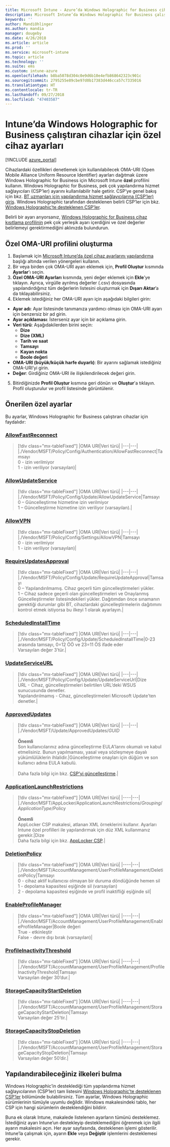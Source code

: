 ```yaml
---
title: Microsoft Intune - Azure’da Windows Holographic for Business cihazlar için özel ayarlar | Microsoft Docs
description: Microsoft Intune’da Windows Holographic for Business çalıştıran cihazlar için OMA-URI ayarlarını kullanmak üzere özel bir profil oluşturun. AllowFastReconnect, AllowVPN, AllowUpdateService, UpdateServiceURL, RequireUpdatesApproval, ApprovedUpdates ve ApplicationLaunchRestrictions ilke yapılandırma hizmet sağlayıcısı (CSP) ayarlarını ayarlayabilirsiniz.
keywords: ''
author: MandiOhlinger
ms.author: mandia
manager: dougeby
ms.date: 4/26/2018
ms.article: article
ms.prod: ''
ms.service: microsoft-intune
ms.topic: article
ms.technology: ''
ms.suite: ems
ms.custom: intune-azure
ms.openlocfilehash: b8ba5078d304c0e9d6b10e4efb868642323c901c
ms.sourcegitcommit: 2795255e89cbe97d0b17383d446cca57c7335016
ms.translationtype: HT
ms.contentlocale: tr-TR
ms.lasthandoff: 09/27/2018
ms.locfileid: "47403587"
---
```

# <a name="custom-device-settings-for-devices-running-windows-holographic-for-business-in-intune"></a>Intune’da Windows Holographic for Business çalıştıran cihazlar için özel cihaz ayarları

[!INCLUDE [azure_portal](./includes/azure_portal.md)]

 Cihazlardaki özellikleri denetlemek için kullanılabilecek OMA-URI (Open Mobile Alliance Uniform Resource Identifier) ayarları dağıtmak üzere Windows Holographic for Business için Microsoft Intune **özel** profilini kullanın. Windows Holographic for Business, pek çok yapılandırma hizmet sağlayıcıları (CSP’ler) ayarını kullanılabilir hale getirir. CSP’ye genel bakış için bkz. [BT uzmanları için yapılandırma hizmet sağlayıcılarına (CSP’ler) giriş](https://technet.microsoft.com/itpro/windows/manage/how-it-pros-can-use-configuration-service-providers). Windows Holographic tarafından desteklenen belirli CSP’ler için bkz. [Windows Holographic’te desteklenen CSP’ler](https://docs.microsoft.com/windows/client-management/mdm/configuration-service-provider-reference#hololens).

Belirli bir ayarı arıyorsanız, [Windows Holographic for Business cihaz kısıtlama profilinin](device-restrictions-windows-holographic.md) pek çok yerleşik ayarı içerdiğini ve özel değerler belirlemeyi gerektirmediğini aklınızda bulundurun.

## <a name="create-the-custom-oma-uri-profile"></a>Özel OMA-URI profilini oluşturma

1. Başlamak için [Microsoft Intune’da özel cihaz ayarlarını yapılandırma](custom-settings-configure.md) başlığı altında verilen yönergeleri kullanın.
2. Bir veya birden çok OMA-URI ayarı eklemek için, **Profil Oluştur** kısmında **Ayarlar**’ı seçin.
3. **Özel OMA-URI Ayarları** kısmında, yeni değer eklemek için **Ekle**’ye tıklayın. Ayrıca, virgülle ayrılmış değerler (.csv) dosyasında yapılandırdığınız tüm değerlerin listesini oluşturmak için **Dışarı Aktar**’a da tıklayabilirsiniz.
4. Eklemek istediğiniz her OMA-URI ayarı için aşağıdaki bilgileri girin:
  - **Ayar adı**: Ayar listesinde tanımanıza yardımcı olması için OMA-URI ayarı için benzersiz bir ad girin.
  - **Ayar açıklaması**: İsterseniz ayar için bir açıklama girin.
  - **Veri türü**: Aşağıdakilerden birini seçin:
    - **Dize**
    - **Dize (XML)**
    - **Tarih ve saat**
    - **Tamsayı**
    - **Kayan nokta**
    - **Boole değeri**
  - **OMA-URI (büyük/küçük harfe duyarlı)**: Bir ayarını sağlamak istediğiniz OMA-URI’yi girin.
  - **Değer**: Girdiğiniz OMA-URI ile ilişkilendirilecek değeri girin.
5. Bitirdiğinizde **Profil Oluştur** kısmına geri dönün ve **Oluştur**'a tıklayın. Profil oluşturulur ve profil listesinde görüntülenir.

## <a name="recommended-custom-settings"></a>Önerilen özel ayarlar

Bu ayarlar, Windows Holographic for Business çalıştıran cihazlar için faydalıdır:

### <a name="allowfastreconnecthttpsdocsmicrosoftcomwindowsclient-managementmdmpolicy-csp-authenticationauthentication-allowfastreconnect"></a>[AllowFastReconnect](https://docs.microsoft.com/windows/client-management/mdm/policy-csp-authentication#authentication-allowfastreconnect)

> [!div class="mx-tableFixed"]
> |OMA URI|Veri türü|
> |---|---|
> |./Vendor/MSFT/Policy/Config/Authentication/AllowFastReconnect|Tamsayı<br/>0 - izin verilmiyor<br/>1 - izin veriliyor (varsayılan)|

### <a name="allowupdateservicehttpsdocsmicrosoftcomwindowsclient-managementmdmpolicy-csp-updateupdate-allowupdateservice"></a>[AllowUpdateService](https://docs.microsoft.com/windows/client-management/mdm/policy-csp-update#update-allowupdateservice)

> [!div class="mx-tableFixed"]
> |OMA URI|Veri türü|
> |---|---|
> |./Vendor/MSFT/Policy/Config/Update/AllowUpdateService|Tamsayı<br/>0 – Güncelleştirme hizmetine izin verilmiyor <br/>1 – Güncelleştirme hizmetine izin veriliyor (varsayılan).|

### <a name="allowvpnhttpsdocsmicrosoftcomwindowsclient-managementmdmpolicy-csp-settingssettings-allowvpn"></a>[AllowVPN](https://docs.microsoft.com/windows/client-management/mdm/policy-csp-settings#settings-allowvpn)

> [!div class="mx-tableFixed"]
> |OMA URI|Veri türü|
> |---|---|
> |./Vendor/MSFT/Policy/Config/Settings/AllowVPN|Tamsayı<br/>0 - izin verilmiyor<br/>1 - izin veriliyor (varsayılan)|

### <a name="requireupdatesapprovalhttpsdocsmicrosoftcomwindowsclient-managementmdmpolicy-csp-updateupdate-requireupdateapproval"></a>[RequireUpdatesApproval](https://docs.microsoft.com/windows/client-management/mdm/policy-csp-update#update-requireupdateapproval)

> [!div class="mx-tableFixed"]
> |OMA URI|Veri türü|
> |---|---|
> |./Vendor/MSFT/Policy/Config/Update/RequireUpdateApproval|Tamsayı<br/>0 – Yapılandırılmamış. Cihaz geçerli tüm güncelleştirmeleri yükler.<br/>1 – Cihaz sadece geçerli olan güncelleştirmeleri ve Onaylanmış Güncelleştirmeler listesindekileri yükler. Dağıtımdan önce sınamanın gerektiği durumlar gibi BT, cihazlardaki güncelleştirmelerin dağıtımını kontrol etmek istiyorsa bu ilkeyi 1 olarak ayarlayın.|

### <a name="scheduledinstalltimehttpsdocsmicrosoftcomwindowsclient-managementmdmpolicy-csp-updateupdate-scheduledinstalltime"></a>[ScheduledInstallTime](https://docs.microsoft.com/windows/client-management/mdm/policy-csp-update#update-scheduledinstalltime)

> [!div class="mx-tableFixed"]
> |OMA URI|Veri türü|
> |---|---|
> |./Vendor/MSFT/Policy/Config/Update/ScheduledInstallTime|0-23 arasında tamsayı, 0=12 ÖÖ ve 23=11 ÖS ifade eder<br/>Varsayılan değer 3’tür.|

### <a name="updateserviceurlhttpsdocsmicrosoftcomwindowsclient-managementmdmpolicy-csp-updateupdate-updateserviceurl"></a>[UpdateServiceURL](https://docs.microsoft.com/windows/client-management/mdm/policy-csp-update#update-updateserviceurl)

> [!div class="mx-tableFixed"]
> |OMA URI|Veri türü|
> |---|---|
> |./Vendor/MSFT/Policy/Config/Update/UpdateServiceUrl|Dize<br/>URL - Cihaz, güncelleştirmeleri belirtilen URL’deki WSUS sunucusunda denetler.<br/>Yapılandırılmamış - Cihaz, güncelleştirmeleri Microsoft Update'ten denetler.|

### <a name="approvedupdateshttpsdocsmicrosoftcomwindowsclient-managementmdmupdate-csp"></a>[ApprovedUpdates](https://docs.microsoft.com/windows/client-management/mdm/update-csp)

> [!div class="mx-tableFixed"]
> |OMA URI|Veri türü|
> |---|---|
> |./Vendor/MSFT/Update/ApprovedUpdates/*GUID*<br/><br/>**Önemli**<br/>Son kullanıcılarınız adına güncelleştirme EULA'larını okumalı ve kabul etmelisiniz. Bunun yapılmaması, yasal veya sözleşmeye dayalı yükümlülüklerin ihlalidir.|Güncelleştirme onayları için düğüm ve son kullanıcı adına EULA kabulü.<br/><br/>Daha fazla bilgi için bkz. [CSP’yi güncelleştirme](https://docs.microsoft.com/windows/client-management/mdm/update-csp).|

### <a name="applicationlaunchrestrictionshttpsdocsmicrosoftcomwindowsclient-managementmdmapplocker-csp"></a>[ApplicationLaunchRestrictions](https://docs.microsoft.com/windows/client-management/mdm/applocker-csp)

> [!div class="mx-tableFixed"]
> |OMA URI|Veri türü|
> |----|---|
> |./Vendor/MSFT/AppLocker/ApplicationLaunchRestrictions/*Grouping*/*ApplicationType*/Policy<br/><br/>**Önemli**<br/>AppLocker CSP makalesi, atlanan XML örneklerini kullanır. Ayarları Intune özel profilleri ile yapılandırmak için düz XML kullanmanız gerekir.|Dize<br/>Daha fazla bilgi için bkz. [AppLocker CSP](https://docs.microsoft.com/windows/client-management/mdm/applocker-csp).|

### <a name="deletionpolicyhttpsdocsmicrosoftcomwindowsclient-managementmdmaccountmanagement-csp"></a>[DeletionPolicy](https://docs.microsoft.com/windows/client-management/mdm/accountmanagement-csp)

> [!div class="mx-tableFixed"]
> |OMA URI|Veri türü|
> |----|---|
> |./Vendor/MSFT/AccountManagement/UserProfileManagement/DeletionPolicy|Tamsayı<br/>0 - cihaz aktif kullanıcısı olmayan bir duruma döndüğünde hemen sil<br/>1 - depolama kapasitesi eşiğinde sil (varsayılan)<br/>2 - depolama kapasitesi eşiğinde ve profil inaktifliği eşiğinde sil|

### <a name="enableprofilemanagerhttpsdocsmicrosoftcomwindowsclient-managementmdmaccountmanagement-csp"></a>[EnableProfileManager](https://docs.microsoft.com/windows/client-management/mdm/accountmanagement-csp)

> [!div class="mx-tableFixed"]
> |OMA URI|Veri türü|
> |----|---|
> |./Vendor/MSFT/AccountManagement/UserProfileManagement/EnableProfileManager|Boole değeri<br/>True - etkinleştir<br/>False - devre dışı bırak (varsayılan)|

### <a name="profileinactivitythresholdhttpsdocsmicrosoftcomwindowsclient-managementmdmaccountmanagement-csp"></a>[ProfileInactivityThreshold](https://docs.microsoft.com/windows/client-management/mdm/accountmanagement-csp)

> [!div class="mx-tableFixed"]
> |OMA URI|Veri türü|
> |----|---|
> |./Vendor/MSFT/AccountManagement/UserProfileManagement/ProfileInactivityThreshold|Tamsayı<br/>Varsayılan değer 30’dur.|


### <a name="storagecapacitystartdeletionhttpsdocsmicrosoftcomwindowsclient-managementmdmaccountmanagement-csp"></a>[StorageCapacityStartDeletion](https://docs.microsoft.com/windows/client-management/mdm/accountmanagement-csp)

> [!div class="mx-tableFixed"]
> |OMA URI|Veri türü|
> |----|---|
> |./Vendor/MSFT/AccountManagement/UserProfileManagement/StorageCapacityStartDeletion|Tamsayı<br/>Varsayılan değer 25’tir.|

### <a name="storagecapacitystopdeletionhttpsdocsmicrosoftcomwindowsclient-managementmdmaccountmanagement-csp"></a>[StorageCapacityStopDeletion](https://docs.microsoft.com/windows/client-management/mdm/accountmanagement-csp)

> [!div class="mx-tableFixed"]
> |OMA URI|Veri türü|
> |----|---|
> |./Vendor/MSFT/AccountManagement/UserProfileManagement/StorageCapacityStopDeletion|Tamsayı<br/>Varsayılan değer 50’dir.|

## <a name="find-the-policies-you-can-configure"></a>Yapılandırabileceğiniz ilkeleri bulma

Windows Holographic’in desteklediği tüm yapılandırma hizmet sağlayıcılarının (CSP’ler) tam listesini [Windows Holographic’te desteklenen CSP’ler](https://docs.microsoft.com/windows/client-management/mdm/configuration-service-provider-reference#hololens) bölümünde bulabilirsiniz. Tüm ayarlar, Windows Holographic sürümlerinin tümüyle uyumlu değildir. Windows makalesindeki tablo, her CSP için hangi sürümlerin desteklendiğini bildirir.

Buna ek olarak Intune, makalede listelenen ayarların tümünü desteklemez. İstediğiniz ayarı Intune’un destekleyip desteklemediğini öğrenmek için ilgili ayarın makalesini açın. Her ayar sayfasında, desteklenen işlemi gösterilir. Intune’la çalışmak için, ayarın **Ekle** veya **Değiştir** işlemlerini desteklemesi gerekir.
